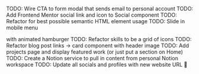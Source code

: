 TODO: Wire CTA to form modal that sends email to personal account
TODO: Add Frontend Mentor social link and icon to Social component
TODO: Refactor for best possible semantic HTML element usage
TODO: Slide in mobile menu <aside> with animated hamburger
TODO: Refactor skills to be a grid of icons
TODO: Refactor blog post links -> card component with header image
TODO: Add projects page and display featured work (or just put a section on Home)
TODO: Create a Notion service to pull in content from personal Notion workspace
TODO: Update all socials and profiles with new website URL 🎉
